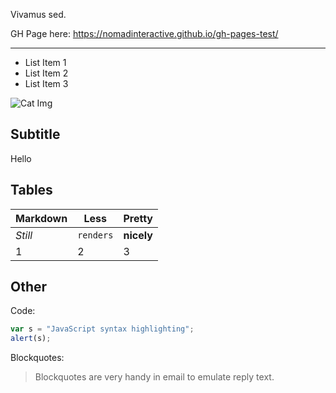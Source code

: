 Vivamus sed.

GH Page here: https://nomadinteractive.github.io/gh-pages-test/

---

- List Item 1
- List Item 2
- List Item 3

![Cat Img](https://www.catster.com/wp-content/uploads/2015/06/google-cat-search-2014-_0.jpg)

## Subtitle

Hello

## Tables

Markdown | Less | Pretty
--- | --- | ---
*Still* | `renders` | **nicely**
1 | 2 | 3

## Other

Code:

```javascript
var s = "JavaScript syntax highlighting";
alert(s);
```

Blockquotes:

> Blockquotes are very handy in email to emulate reply text.
